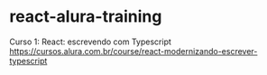 # react-alura-training

Curso 1: React: escrevendo com Typescript https://cursos.alura.com.br/course/react-modernizando-escrever-typescript